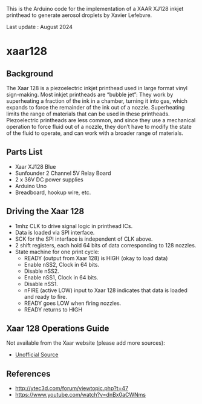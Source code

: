 This is the Arduino code for the implementation of a XAAR XJ128 inkjet printhead to generate aerosol droplets by Xavier Lefebvre. 

Last update : August 2024

# xaar128

## Background

The Xaar 128 is a piezoelectric inkjet printhead used in large format vinyl sign-making. Most inkjet printheads are “bubble jet”: They work by superheating a fraction of the ink in a chamber, turning it into gas, which expands to force the remainder of the ink out of a nozzle. Superheating limits the range of materials that can be used in these printheads. Piezoelectric printheads are less common, and since they use a mechanical operation to force fluid out of a nozzle, they don’t have to modify the state of the fluid to operate, and can work with a broader range of materials.

## Parts List
- Xaar XJ128 Blue
- Sunfounder 2 Channel 5V Relay Board
- 2 x 36V DC power supplies
- Arduino Uno
- Breadboard, hookup wire, etc.

## Driving the Xaar 128
- 1mhz CLK to drive signal logic in printhead ICs.
- Data is loaded via SPI interface.
- SCK for the SPI interface is independent of CLK above.
- 2 shift registers, each hold 64 bits of data corresponding to 128 nozzles.
- State machine for one print cycle:
  - READY (output from Xaar 128) is HIGH (okay to load data)
  - Enable nSS2, Clock in 64 bits.
  - Disable nSS2.
  - Enable nSS1, Clock in 64 bits.
  - Disable nSS1.
  - nFIRE (active LOW) input to Xaar 128 indicates that data is loaded and ready to fire.
  - READY goes LOW when firing nozzles.
  - READY returns to HIGH

## Xaar 128 Operations Guide
Not available from the Xaar website (please add more sources):
- [Unofficial Source](http://d1.amobbs.com/bbs_upload782111/files_36/ourdev_619324HXZTX0.pdf)
## References

- http://ytec3d.com/forum/viewtopic.php?t=47
- https://www.youtube.com/watch?v=dnBx0aCWNms
